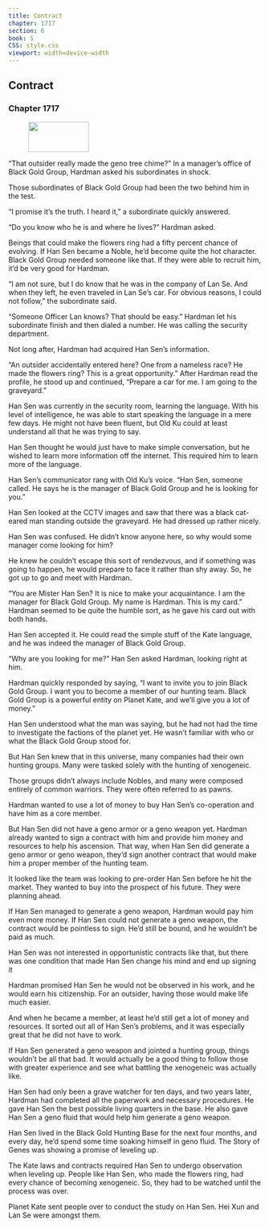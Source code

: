 ```yaml
---
title: Contract
chapter: 1717
section: 6
book: 5
CSS: style.css
viewport: width=device-width
---
```


## Contract

### Chapter 1717

<figure>
	<img src="../Images/gem.gif" alt="" id="gem" width="120" height="60" />
</figure>

“That outsider really made the geno tree chime?” In a manager’s office of Black Gold Group, Hardman asked his subordinates in shock.

Those subordinates of Black Gold Group had been the two behind him in the test.

“I promise it’s the truth. I heard it,” a subordinate quickly answered.

“Do you know who he is and where he lives?” Hardman asked.

Beings that could make the flowers ring had a fifty percent chance of evolving. If Han Sen became a Noble, he’d become quite the hot character. Black Gold Group needed someone like that. If they were able to recruit him, it’d be very good for Hardman.

“I am not sure, but I do know that he was in the company of Lan Se. And when they left, he even traveled in Lan Se’s car. For obvious reasons, I could not follow,” the subordinate said.

“Someone Officer Lan knows? That should be easy.” Hardman let his subordinate finish and then dialed a number. He was calling the security department.

Not long after, Hardman had acquired Han Sen’s information.

“An outsider accidentally entered here? One from a nameless race? He made the flowers ring? This is a great opportunity.” After Hardman read the profile, he stood up and continued, “Prepare a car for me. I am going to the graveyard.”

Han Sen was currently in the security room, learning the language. With his level of intelligence, he was able to start speaking the language in a mere few days. He might not have been fluent, but Old Ku could at least understand all that he was trying to say.

Han Sen thought he would just have to make simple conversation, but he wished to learn more information off the internet. This required him to learn more of the language.

Han Sen’s communicator rang with Old Ku’s voice. “Han Sen, someone called. He says he is the manager of Black Gold Group and he is looking for you.”

Han Sen looked at the CCTV images and saw that there was a black cat-eared man standing outside the graveyard. He had dressed up rather nicely.

Han Sen was confused. He didn’t know anyone here, so why would some manager come looking for him?

He knew he couldn’t escape this sort of rendezvous, and if something was going to happen, he would prepare to face it rather than shy away. So, he got up to go and meet with Hardman.

“You are Mister Han Sen? It is nice to make your acquaintance. I am the manager for Black Gold Group. My name is Hardman. This is my card.” Hardman seemed to be quite the humble sort, as he gave his card out with both hands.

Han Sen accepted it. He could read the simple stuff of the Kate language, and he was indeed the manager of Black Gold Group.

“Why are you looking for me?” Han Sen asked Hardman, looking right at him.

Hardman quickly responded by saying, “I want to invite you to join Black Gold Group. I want you to become a member of our hunting team. Black Gold Group is a powerful entity on Planet Kate, and we’ll give you a lot of money.”

Han Sen understood what the man was saying, but he had not had the time to investigate the factions of the planet yet. He wasn’t familiar with who or what the Black Gold Group stood for.

But Han Sen knew that in this universe, many companies had their own hunting groups. Many were tasked solely with the hunting of xenogeneic.

Those groups didn’t always include Nobles, and many were composed entirely of common warriors. They were often referred to as pawns.

Hardman wanted to use a lot of money to buy Han Sen’s co-operation and have him as a core member.

But Han Sen did not have a geno armor or a geno weapon yet. Hardman already wanted to sign a contract with him and provide him money and resources to help his ascension. That way, when Han Sen did generate a geno armor or geno weapon, they’d sign another contract that would make him a proper member of the hunting team.

It looked like the team was looking to pre-order Han Sen before he hit the market. They wanted to buy into the prospect of his future. They were planning ahead.

If Han Sen managed to generate a geno weapon, Hardman would pay him even more money. If Han Sen could not generate a geno weapon, the contract would be pointless to sign. He’d still be bound, and he wouldn’t be paid as much.

Han Sen was not interested in opportunistic contracts like that, but there was one condition that made Han Sen change his mind and end up signing it

Hardman promised Han Sen he would not be observed in his work, and he would earn his citizenship. For an outsider, having those would make life much easier.

And when he became a member, at least he’d still get a lot of money and resources. It sorted out all of Han Sen’s problems, and it was especially great that he did not have to work.

If Han Sen generated a geno weapon and jointed a hunting group, things wouldn’t be all that bad. It would actually be a good thing to follow those with greater experience and see what battling the xenogeneic was actually like.

Han Sen had only been a grave watcher for ten days, and two years later, Hardman had completed all the paperwork and necessary procedures. He gave Han Sen the best possible living quarters in the base. He also gave Han Sen a geno fluid that would help him generate a geno weapon.

Han Sen lived in the Black Gold Hunting Base for the next four months, and every day, he’d spend some time soaking himself in geno fluid. The Story of Genes was showing a promise of leveling up.

The Kate laws and contracts required Han Sen to undergo observation when leveling up. People like Han Sen, who made the flowers ring, had every chance of becoming xenogeneic. So, they had to be watched until the process was over.

Planet Kate sent people over to conduct the study on Han Sen. Hei Xun and Lan Se were amongst them.